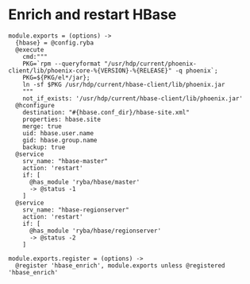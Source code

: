 
# Enrich and restart HBase

    module.exports = (options) ->
      {hbase} = @config.ryba
      @execute
        cmd:"""
        PKG=`rpm --queryformat "/usr/hdp/current/phoenix-client/lib/phoenix-core-%{VERSION}-%{RELEASE}" -q phoenix`;
        PKG=${PKG/el*/jar};
        ln -sf $PKG /usr/hdp/current/hbase-client/lib/phoenix.jar
        """
        not_if_exists: '/usr/hdp/current/hbase-client/lib/phoenix.jar'
      @hconfigure
        destination: "#{hbase.conf_dir}/hbase-site.xml"
        properties: hbase.site
        merge: true
        uid: hbase.user.name
        gid: hbase.group.name
        backup: true
      @service
        srv_name: "hbase-master"
        action: 'restart'
        if: [
          @has_module 'ryba/hbase/master'
          -> @status -1
        ]
      @service
        srv_name: "hbase-regionserver"
        action: 'restart'
        if: [
          @has_module 'ryba/hbase/regionserver'
          -> @status -2
        ]
        
    module.exports.register = (options) ->
      @register 'hbase_enrich', module.exports unless @registered 'hbase_enrich'
